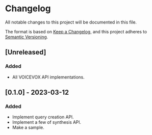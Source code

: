 # Changelog

All notable changes to this project will be documented in this file.

The format is based on [Keep a Changelog](https://keepachangelog.com/en/1.0.0/),
and this project adheres to [Semantic Versioning](https://semver.org/spec/v2.0.0.html).

## [Unreleased]

### Added

- All VOICEVOX API implementations.

## [0.1.0] - 2023-03-12

### Added

- Implement query creation API.
- Implement a few of synthesis API.
- Make a sample.
